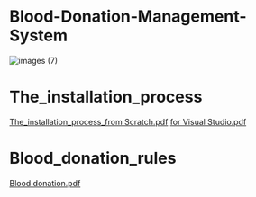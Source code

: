 # Blood-Donation-Management-System

![images (7)](https://user-images.githubusercontent.com/117474007/205677853-e2cab8b8-2f03-4fd5-82f9-4212754c1404.jpeg)
# The_installation_process
[The_installation_process_from Scratch.pdf](https://github.com/Eng-Omar-Hussein/Blood-Donation-Management-System/files/10277071/The_installation_process_from.Scratch.pdf)
[for Visual Studio.pdf](https://github.com/Eng-Omar-Hussein/Blood-Donation-Management-System/files/10277192/for.Visual.Studio.pdf)


# Blood_donation_rules 
[Blood donation.pdf](https://github.com/Eng-Omar-Hussein/Blood-Donation-Management-System/files/10273156/Blood.donation.pdf)
